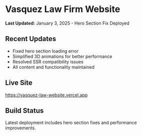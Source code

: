 # Vasquez Law Firm Website

**Last Updated:** January 3, 2025 - Hero Section Fix Deployed

## Recent Updates
- Fixed hero section loading error
- Simplified 3D animations for better performance
- Resolved SSR compatibility issues
- All content and functionality maintained

## Live Site
https://vasquez-law-website.vercel.app

## Build Status
Latest deployment includes hero section fixes and performance improvements.